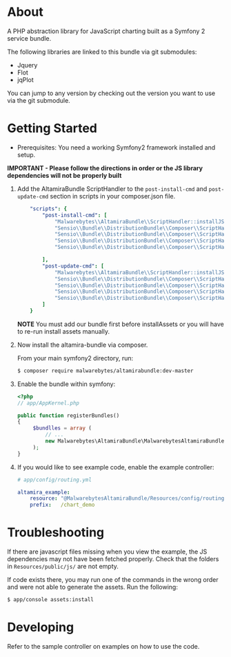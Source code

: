 About
===================


A PHP abstraction library for JavaScript charting built as a Symfony 2 service bundle.

The following libraries are linked to this bundle via git submodules:

* Jquery
* Flot
* jqPlot

You can jump to any version by checking out the version you want to use via the git submodule.


Getting Started
===================

* Prerequisites: You need a working Symfony2 framework installed and setup. 

**IMPORTANT - Please follow the directions in order or the JS library dependencies will not be properly built**

1. Add the AltamiraBundle ScriptHandler to the ```post-install-cmd``` and ```post-update-cmd``` section in scripts in your composer.json file.
    
    ```yaml
        "scripts": {
            "post-install-cmd": [
                "Malwarebytes\\AltamiraBundle\\ScriptHandler::installJSDependencies",
                "Sensio\\Bundle\\DistributionBundle\\Composer\\ScriptHandler::buildBootstrap",
                "Sensio\\Bundle\\DistributionBundle\\Composer\\ScriptHandler::clearCache",
                "Sensio\\Bundle\\DistributionBundle\\Composer\\ScriptHandler::installAssets",
                "Sensio\\Bundle\\DistributionBundle\\Composer\\ScriptHandler::installRequirementsFile"
    
            ],
            "post-update-cmd": [
                "Malwarebytes\\AltamiraBundle\\ScriptHandler::installJSDependencies",
                "Sensio\\Bundle\\DistributionBundle\\Composer\\ScriptHandler::buildBootstrap",
                "Sensio\\Bundle\\DistributionBundle\\Composer\\ScriptHandler::clearCache",
                "Sensio\\Bundle\\DistributionBundle\\Composer\\ScriptHandler::installAssets",
                "Sensio\\Bundle\\DistributionBundle\\Composer\\ScriptHandler::installRequirementsFile"
            ]
        }
    ```
    
    **NOTE** You must add our bundle first before installAssets or you will have to re-run install assets manually.
    
    
2. Now install the altamira-bundle via composer.
    
    
    From your main symfony2 directory, run:
    
    ``` bash
    $ composer require malwarebytes/altamirabundle:dev-master
    ```
    
    
3. Enable the bundle within symfony:
    
    ``` php
    <?php
    // app/AppKernel.php
    
    public function registerBundles()
    {
         $bundlles = array (
             // ...
             new Malwarebytes\AltamiraBundle\MalwarebytesAltamiraBundle(),
         );
    }
    ```
    
    
    
4. If you would like to see example code, enable the example controller:
    
    ``` yml
    # app/config/routing.yml
    
    altamira_example:
        resource: "@MalwarebytesAltamiraBundle/Resources/config/routing.yml"
        prefix:   /chart_demo
    ```

Troubleshooting
==================

If there are javascript files missing when you view the example, the JS dependencies may not have been fetched properly. Check that the folders in ```Resources/public/js/``` are not empty.

If code exists there, you may run one of the commands in the wrong order and were not able to generate the assets. Run the following:


```bash
$ app/console assets:install
```


Developing
===================

Refer to the sample controller on examples on how to use the code.
